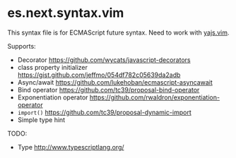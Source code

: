 # es.next.syntax.vim

This syntax file is for ECMAScript future syntax. Need to work with [yajs.vim][].

[yajs.vim]:https://github.com/othree/yajs.vim

Supports:

* Decorator <https://github.com/wycats/javascript-decorators>
* class property initializer  <https://gist.github.com/jeffmo/054df782c05639da2adb>
* Async/await <https://github.com/lukehoban/ecmascript-asyncawait>
* Bind operator <https://github.com/tc39/proposal-bind-operator>
* Exponentiation operator <https://github.com/rwaldron/exponentiation-operator>
* `import()` <https://github.com/tc39/proposal-dynamic-import>
* Simple type hint

TODO:

* Type <http://www.typescriptlang.org/>
